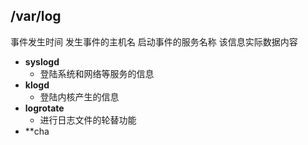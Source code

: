 ## /var/log
事件发生时间
发生事件的主机名
启动事件的服务名称
该信息实际数据内容
- **syslogd**
	- 登陆系统和网络等服务的信息
- **klogd**
	- 登陆内核产生的信息
- **logrotate**
	- 进行日志文件的轮替功能
- **cha
<!--stackedit_data:
eyJoaXN0b3J5IjpbMTY2NzE1MTAyNCwxMDY1MTA0MTM2LDE5Mz
g3NzU0NDZdfQ==
-->